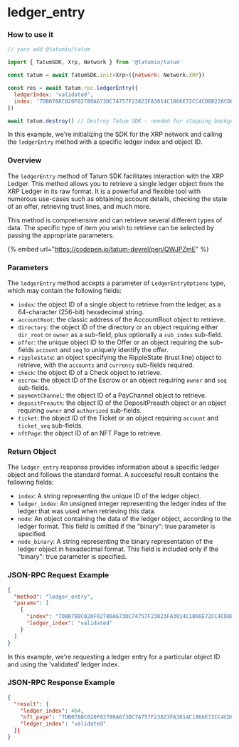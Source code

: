# ledger\_entry

### How to use it

```javascript
// yarn add @tatumio/tatum

import { TatumSDK, Xrp, Network } from '@tatumio/tatum'

const tatum = await TatumSDK.init<Xrp>({network: Network.XRP})

const res = await tatum.rpc.ledgerEntry({
  ledgerIndex: 'validated',
  index: '7DB0788C020F02780A673DC74757F23823FA3014C1866E72CC4CD8B226CD6EF4'
})

await tatum.destroy() // Destroy Tatum SDK - needed for stopping background jobs
```

In this example, we're initializing the SDK for the XRP network and calling the `ledgerEntry` method with a specific ledger index and object ID.

### Overview

The `ledgerEntry` method of Tatum SDK facilitates interaction with the XRP Ledger. This method allows you to retrieve a single ledger object from the XRP Ledger in its raw format. It is a powerful and flexible tool with numerous use-cases such as obtaining account details, checking the state of an offer, retrieving trust lines, and much more.

This method is comprehensive and can retrieve several different types of data. The specific type of item you wish to retrieve can be selected by passing the appropriate parameters.

{% embed url="https://codepen.io/tatum-devrel/pen/QWJPZmE" %}

### Parameters

The `ledgerEntry` method accepts a parameter of `LedgerEntryOptions` type, which may contain the following fields:

* `index`: the object ID of a single object to retrieve from the ledger, as a 64-character (256-bit) hexadecimal string.
* `accountRoot`: the classic address of the AccountRoot object to retrieve.
* `directory`: the object ID of the directory or an object requiring either `dir_root` or `owner` as a sub-field, plus optionally a `sub_index` sub-field.
* `offer`: the unique object ID to the Offer or an object requiring the sub-fields `account` and `seq` to uniquely identify the offer.
* `rippleState`: an object specifying the RippleState (trust line) object to retrieve, with the `accounts` and `currency` sub-fields required.
* `check`: the object ID of a Check object to retrieve.
* `escrow`: the object ID of the Escrow or an object requiring `owner` and `seq` sub-fields.
* `paymentChannel`: the object ID of a PayChannel object to retrieve.
* `depositPreauth`: the object ID of the DepositPreauth object or an object requiring `owner` and `authorized` sub-fields.
* `ticket`: the object ID of the Ticket or an object requiring `account` and `ticket_seq` sub-fields.
* `nftPage`: the object ID of an NFT Page to retrieve.

### Return Object

The `ledger_entry` response provides information about a specific ledger object and follows the standard format. A successful result contains the following fields:

* `index`: A string representing the unique ID of the ledger object.
* `ledger_index`: An unsigned integer representing the ledger index of the ledger that was used when retrieving this data.
* `node`: An object containing the data of the ledger object, according to the ledger format. This field is omitted if the "binary": true parameter is specified.
* `node_binary`: A string representing the binary representation of the ledger object in hexadecimal format. This field is included only if the "binary": true parameter is specified.

### JSON-RPC Request Example

```json
{
  "method": "ledger_entry",
  "params": [
    {
      "index": "7DB0788C020F02780A673DC74757F23823FA3014C1866E72CC4CD8B226CD6EF4",
      "ledger_index": "validated"
    }
  ]
}
```

In this example, we're requesting a ledger entry for a particular object ID and using the 'validated' ledger index.

### JSON-RPC Response Example

```json
{
  "result": {
    "ledger_index": 464,
    "nft_page": "7DB0788C020F02780A673DC74757F23823FA3014C1866E72CC4CD8B226CD6EF4",
    "ledger_index": "validated"
  }]
}
```
